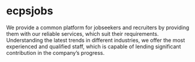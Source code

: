 # ecpsjobs
We provide a common platform for jobseekers and recruiters by providing them with our reliable services, which suit their requirements. Understanding the latest trends in different industries, we offer the most experienced and qualified staff, which is capable of lending significant contribution in the company’s progress.
